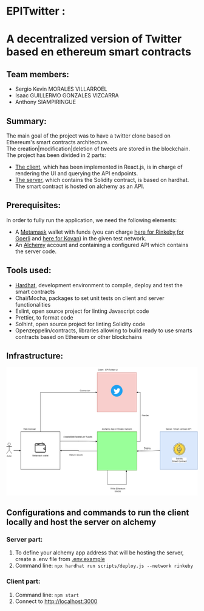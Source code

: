 # EPITwitter : 
# A decentralized version of Twitter based en ethereum smart contracts
## Team members: 
* Sergio Kevin MORALES VILLARROEL
* Isaac GUILLERMO GONZALES VIZCARRA 
* Anthony SIAMPIRINGUE    


## Summary:  
The main goal of the project was to have a twitter clone based on Ethereum's smart contracts architecture.  
The creation|modification|deletion of tweets are stored in the blockchain.  
The project has been divided in 2 parts:  
* [The client](https://github.com/sergioKmoralesV/blockchain-light-twitter/tree/main/client#readme), which has been implemented in React.js, is in charge of rendering the UI and querying the API endpoints.  
* [The server](https://github.com/sergioKmoralesV/blockchain-light-twitter/tree/main/server#readme), which contains the Solidity contract, is based on hardhat. The smart contract is hosted on alchemy as an API.

## Prerequisites: 
In order to fully run the application, we need the following elements: 
* A [Metamask](https://metamask.io/) wallet with funds (you can charge [here for Rinkeby](https://rinkebyfaucet.com/),[for Goerli](https://goerlifaucet.com/) and [here for Kovan](https://ethdrop.dev//)) in the given test network. 
* An [Alchemy](https://www.alchemy.com/) account and containing a configured API which contains the server code.  


## Tools used:  
* [Hardhat](https://hardhat.org/), development environment to compile, deploy and test the smart contracts 
* Chai/Mocha, packages to set unit tests on client and server functionalities
* Eslint, open source project for linting Javascript code
* Prettier, to format code  
* Solhint, open source project for linting Solidity code
* Openzeppelin/contracts, libraries allowing to build ready to use smarts contracts based on Ethereum or other blockchains  

## Infrastructure: 
![EPITwitter infrastructure](assets/EPITwitter_infra.png)


## Configurations and commands to run the client locally and host the server on alchemy  
### Server part:
1. To define your alchemy app address that will be hosting the server, create a .env file from [.env.example](./.env.example)  
2. Command line: ``` npx hardhat run scripts/deploy.js --network rinkeby ```

### Client part:
1. Command line: ``` npm start ```
2. Connect to [http://localhost:3000](http://localhost:3000)
